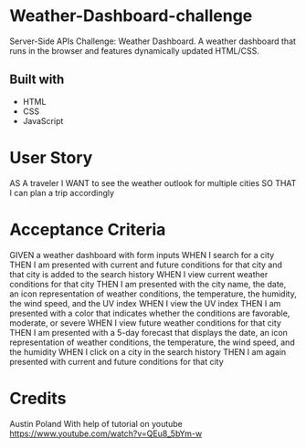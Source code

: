 # Weather-Dashboard-challenge
Server-Side APIs Challenge: Weather Dashboard. A weather dashboard that runs in the browser and features dynamically updated HTML/CSS.

## Built with
* HTML
* CSS
* JavaScript

# User Story
AS A traveler I WANT to see the weather outlook for multiple cities SO THAT I can plan a trip accordingly

# Acceptance Criteria
GIVEN a weather dashboard with form inputs WHEN I search for a city THEN I am presented with current and future conditions for that city and that city is added to the search history WHEN I view current weather conditions for that city THEN I am presented with the city name, the date, an icon representation of weather conditions, the temperature, the humidity, the wind speed, and the UV index WHEN I view the UV index THEN I am presented with a color that indicates whether the conditions are favorable, moderate, or severe WHEN I view future weather conditions for that city THEN I am presented with a 5-day forecast that displays the date, an icon representation of weather conditions, the temperature, the wind speed, and the humidity WHEN I click on a city in the search history THEN I am again presented with current and future conditions for that city

# Credits
Austin Poland
With help of tutorial on youtube https://www.youtube.com/watch?v=QEu8_5bYm-w